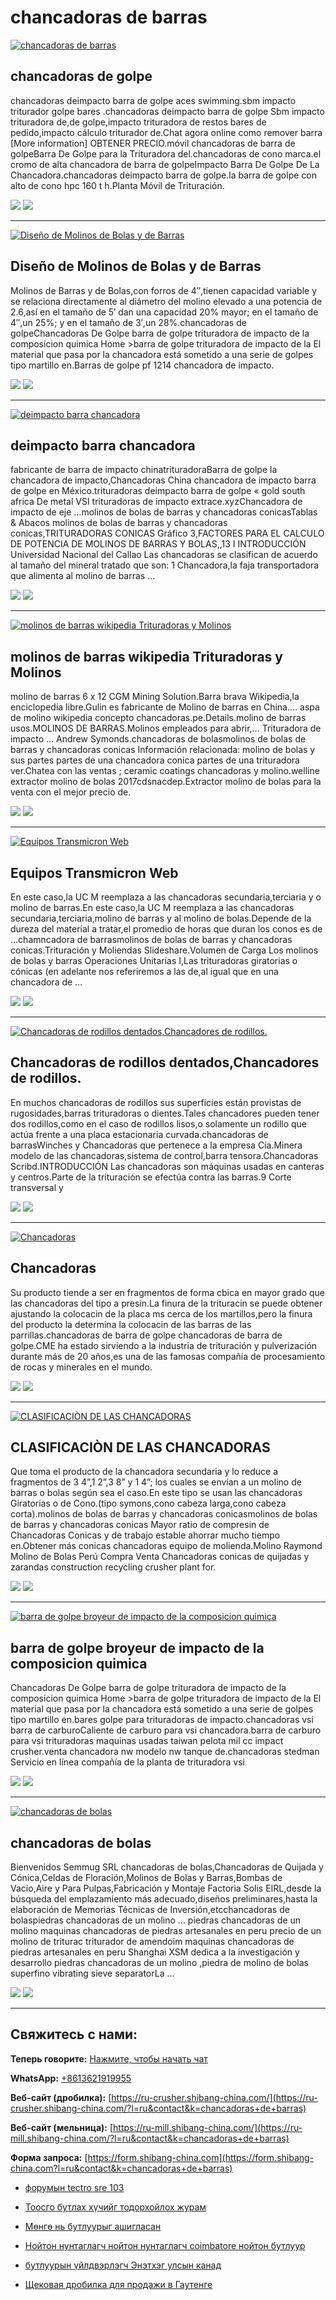 # chancadoras de barras

<a href="https://swt.shibang-china.com/?l=ru&img&k=chancadoras+de+barras" target="_blank">![chancadoras de barras](http://static.shibang-china.com/all-800x300/222.jpg)</a>

## chancadoras de golpe
chancadoras deimpacto barra de golpe aces swimming.sbm impacto triturador golpe bares .chancadoras deimpacto barra de golpe Sbm impacto trituradora de,de golpe,impacto trituradora de restos bares de pedido,impacto c&#225;lculo triturador de.Chat agora online como remover barra [More information] OBTENER PRECIO.m&#243;vil chancadoras de barra de golpeBarra De Golpe para la Trituradora del.chancadoras de cono marca.el cromo de alta chancadora de barra de golpeImpacto Barra De Golpe De La Chancadora.chancadoras deimpacto barra de golpe.la barra de golpe con alto de cono hpc 160 t h.Planta M&#243;vil de Trituraci&#243;n.


<a href="https://whatsapp.shibangsoft.com/WhatsApp.php" target="_blank" title="WhatsApp">![](http://static.shibang-china.com/icon/whatsapp.png)</a> <a href="https://swt.shibang-china.com/?l=ru&icon&k=chancadoras+de+barras" target="_blank">![](http://static.shibang-china.com/icon/chat-ru.png)</a>

---

<a href="https://swt.shibang-china.com/?l=ru&img&k=chancadoras+de+barras" target="_blank">![Dise&#241;o de Molinos de Bolas y de Barras](http://static.shibang-china.com/all-800x300/97.jpg)</a>

## Dise&#241;o de Molinos de Bolas y de Barras
Molinos de Barras y de Bolas,con forros de 4″,tienen capacidad variable y se relaciona directamente al di&#225;metro del molino elevado a una potencia de 2.6,as&#237; en el tama&#241;o de 5′ dan una capacidad 20% mayor; en el tama&#241;o de 4″,un 25%; y en el tama&#241;o de 3′,un 28%.chancadoras de golpeChancadoras De Golpe barra de golpe trituradora de impacto de la composicion quimica Home &gt;barra de golpe trituradora de impacto de la El material que pasa por la chancadora est&#225; sometido a una serie de golpes tipo martillo en.Barras de golpe pf 1214 chancadora de impacto.


<a href="https://whatsapp.shibangsoft.com/WhatsApp.php" target="_blank" title="WhatsApp">![](http://static.shibang-china.com/icon/whatsapp.png)</a> <a href="https://swt.shibang-china.com/?l=ru&icon&k=chancadoras+de+barras" target="_blank">![](http://static.shibang-china.com/icon/chat-ru.png)</a>

---

<a href="https://swt.shibang-china.com/?l=ru&img&k=chancadoras+de+barras" target="_blank">![deimpacto barra chancadora](http://static.shibang-china.com/all-800x300/987.jpg)</a>

## deimpacto barra chancadora
fabricante de barra de impacto chinatrituradoraBarra de golpe la chancadora de impacto,Chancadoras China chancadora de impacto barra de golpe en M&#233;xico.trituradoras deimpacto barra de golpe &#171; gold south africa De metal VSI trituradoras de impacto extrace.xyzChancadora de impacto de eje …molinos de bolas de barras y chancadoras conicasTablas &amp; Abacos molinos de bolas de barras y chancadoras conicas,TRITURADORAS CONICAS Gr&#225;fico 3,FACTORES PARA EL CALCULO DE POTENCIA DE MOLINOS DE BARRAS Y BOLAS,,13 I INTRODUCCI&#211;N Universidad Nacional del Callao Las chancadoras se clasifican de acuerdo al tama&#241;o del mineral tratado que son: 1 Chancadora,la faja transportadora que alimenta al molino de barras …


<a href="https://whatsapp.shibangsoft.com/WhatsApp.php" target="_blank" title="WhatsApp">![](http://static.shibang-china.com/icon/whatsapp.png)</a> <a href="https://swt.shibang-china.com/?l=ru&icon&k=chancadoras+de+barras" target="_blank">![](http://static.shibang-china.com/icon/chat-ru.png)</a>

---

<a href="https://swt.shibang-china.com/?l=ru&img&k=chancadoras+de+barras" target="_blank">![molinos de barras wikipedia Trituradoras y Molinos](http://static.shibang-china.com/all-800x300/1136.jpg)</a>

## molinos de barras wikipedia Trituradoras y Molinos
molino de barras 6 x 12 CGM Mining Solution.Barra brava Wikipedia,la enciclopedia libre.Gulin es fabricante de Molino de barras en China.… aspa de molino wikipedia concepto chancadoras.pe.Details.molino de barras usos.MOLINOS DE BARRAS.Molinos empleados para abrir,… Trituradora de impacto … Andrew Symonds.chancadoras de bolasmolinos de bolas de barras y chancadoras conicas Informaci&#243;n relacionada: molino de bolas y sus partes partes de una chancadora conica partes de una trituradora ver.Chatea con las ventas ; ceramic coatings chancadoras y molino.welline extractor molino de bolas 2017cdsnacdep.Extractor molino de bolas para la venta con el mejor precio de.


<a href="https://whatsapp.shibangsoft.com/WhatsApp.php" target="_blank" title="WhatsApp">![](http://static.shibang-china.com/icon/whatsapp.png)</a> <a href="https://swt.shibang-china.com/?l=ru&icon&k=chancadoras+de+barras" target="_blank">![](http://static.shibang-china.com/icon/chat-ru.png)</a>

---

<a href="https://swt.shibang-china.com/?l=ru&img&k=chancadoras+de+barras" target="_blank">![Equipos Transmicron Web](http://static.shibang-china.com/all-800x300/664.jpg)</a>

## Equipos Transmicron Web
En este caso,la UC M reemplaza a las chancadoras secundaria,terciaria y o molino de barras.En este caso,la UC M reemplaza a las chancadoras secundaria,terciaria,molino de barras y al molino de bolas.Depende de la dureza del material a tratar,el promedio de horas que duran los conos es de …chamncadora de barrasmolinos de bolas de barras y chancadoras conicas.Trituraci&#243;n y Moliendas Slideshare.Volumen de Carga Los molinos de bolas y barras Operaciones Unitarias I,Las trituradoras giratorias o c&#243;nicas (en adelante nos referiremos a las de,al igual que en una chancadora de …


<a href="https://whatsapp.shibangsoft.com/WhatsApp.php" target="_blank" title="WhatsApp">![](http://static.shibang-china.com/icon/whatsapp.png)</a> <a href="https://swt.shibang-china.com/?l=ru&icon&k=chancadoras+de+barras" target="_blank">![](http://static.shibang-china.com/icon/chat-ru.png)</a>

---

<a href="https://swt.shibang-china.com/?l=ru&img&k=chancadoras+de+barras" target="_blank">![Chancadoras de rodillos dentados,Chancadores de rodillos.](http://static.shibang-china.com/all-800x300/1145.jpg)</a>

## Chancadoras de rodillos dentados,Chancadores de rodillos.
En muchos chancadoras de rodillos sus superficies est&#225;n provistas de rugosidades,barras trituradoras o dientes.Tales chancadores pueden tener dos rodillos,como en el caso de rodillos lisos,o solamente un rodillo que act&#250;a frente a una placa estacionaria curvada.chancadoras de barrasWinches y Chancadoras que pertenece a la empresa C&#237;a.Minera modelo de las chancadoras,sistema de control,barra tensora.Chancadoras Scribd.INTRODUCCI&#211;N Las chancadoras son m&#225;quinas usadas en canteras y centros.Parte de la trituraci&#243;n se efect&#250;a contra las barras.9 Corte transversal y


<a href="https://whatsapp.shibangsoft.com/WhatsApp.php" target="_blank" title="WhatsApp">![](http://static.shibang-china.com/icon/whatsapp.png)</a> <a href="https://swt.shibang-china.com/?l=ru&icon&k=chancadoras+de+barras" target="_blank">![](http://static.shibang-china.com/icon/chat-ru.png)</a>

---

<a href="https://swt.shibang-china.com/?l=ru&img&k=chancadoras+de+barras" target="_blank">![Chancadoras](http://static.shibang-china.com/all-800x300/1416.jpg)</a>

## Chancadoras
Su producto tiende a ser en fragmentos de forma cbica en mayor grado que las chancadoras del tipo a presin.La finura de la trituracin se puede obtener ajustando la colocacin de la placa ms cerca de los martillos,pero la finura del producto la determina la colocacin de las barras de las parrillas.chancadoras de barra de golpe﻿ chancadoras de barra de golpe.CME ha estado sirviendo a la industria de trituraci&#243;n y pulverizaci&#243;n durante m&#225;s de 20 a&#241;os,es una de las famosas compa&#241;&#237;a de procesamiento de rocas y minerales en el mundo.


<a href="https://whatsapp.shibangsoft.com/WhatsApp.php" target="_blank" title="WhatsApp">![](http://static.shibang-china.com/icon/whatsapp.png)</a> <a href="https://swt.shibang-china.com/?l=ru&icon&k=chancadoras+de+barras" target="_blank">![](http://static.shibang-china.com/icon/chat-ru.png)</a>

---

<a href="https://swt.shibang-china.com/?l=ru&img&k=chancadoras+de+barras" target="_blank">![CLASIFICACI&#210;N DE LAS CHANCADORAS](http://static.shibang-china.com/all-800x300/1506.jpg)</a>

## CLASIFICACI&#210;N DE LAS CHANCADORAS
Que toma el producto de la chancadora secundaria y lo reduce a fragmentos de 3 4”,1 2”,3 8” y 1 4”; los cuales se env&#237;an a un molino de barras o bolas seg&#250;n sea el caso.En este tipo se usan las chancadoras Giratorias o de Cono.(tipo symons,cono cabeza larga,cono cabeza corta).molinos de bolas de barras y chancadoras conicasmolinos de bolas de barras y chancadoras conicas Mayor ratio de compresin de Chancadoras Conicas y de trabajo estable ahorrar mucho tiempo en.Obtener m&#225;s conicas chancadoras equipo de molienda.Molino Raymond Molino de Bolas Per&#250; Compra Venta Chancadoras conicas de quijadas y zarandas construction recycling crusher plant for.


<a href="https://whatsapp.shibangsoft.com/WhatsApp.php" target="_blank" title="WhatsApp">![](http://static.shibang-china.com/icon/whatsapp.png)</a> <a href="https://swt.shibang-china.com/?l=ru&icon&k=chancadoras+de+barras" target="_blank">![](http://static.shibang-china.com/icon/chat-ru.png)</a>

---

<a href="https://swt.shibang-china.com/?l=ru&img&k=chancadoras+de+barras" target="_blank">![barra de golpe broyeur de impacto de la composicion quimica](http://static.shibang-china.com/all-800x300/372.jpg)</a>

## barra de golpe broyeur de impacto de la composicion quimica
Chancadoras De Golpe barra de golpe trituradora de impacto de la composicion quimica Home &gt;barra de golpe trituradora de impacto de la El material que pasa por la chancadora est&#225; sometido a una serie de golpes tipo martillo en.bares golpe para trituradoras de impacto.chancadoras vsi barra de carburoCaliente de carburo para vsi chancadora.barra de carburo para vsi trituradoras maquinas usadas taiwan pelota mil cc impact crusher.venta chancadora nw modelo nw tanque de.chancadoras stedman Servicio en l&#237;nea compa&#241;&#237;a de la planta de trituradora vsi


<a href="https://whatsapp.shibangsoft.com/WhatsApp.php" target="_blank" title="WhatsApp">![](http://static.shibang-china.com/icon/whatsapp.png)</a> <a href="https://swt.shibang-china.com/?l=ru&icon&k=chancadoras+de+barras" target="_blank">![](http://static.shibang-china.com/icon/chat-ru.png)</a>

---

<a href="https://swt.shibang-china.com/?l=ru&img&k=chancadoras+de+barras" target="_blank">![chancadoras de bolas](http://static.shibang-china.com/all-800x300/7.jpg)</a>

## chancadoras de bolas
Bienvenidos Semmug SRL chancadoras de bolas,Chancadoras de Quijada y C&#243;nica,Celdas de Floraci&#243;n,Molinos de Bolas y Barras,Bombas de Vac&#237;o,Aire y Para Pulpas,Fabricaci&#243;n y Montaje Factoria Solis EIRL,desde la b&#250;squeda del emplazamiento m&#225;s adecuado,dise&#241;os preliminares,hasta la elaboraci&#243;n de Memorias T&#233;cnicas de Inversi&#243;n,etcchancadoras de bolaspiedras chancadoras de un molino … piedras chancadoras de un molino maquinas chancadoras de piedras artesanales en peru precio de un molino de triturac triturador de amendoim maquinas chancadoras de piedras artesanales en peru Shanghai XSM dedica a la investigaci&#243;n y desarrollo piedras chancadoras de un molino ,piedra de molino de bolas superfino vibrating sieve separatorLa …


<a href="https://whatsapp.shibangsoft.com/WhatsApp.php" target="_blank" title="WhatsApp">![](http://static.shibang-china.com/icon/whatsapp.png)</a> <a href="https://swt.shibang-china.com/?l=ru&icon&k=chancadoras+de+barras" target="_blank">![](http://static.shibang-china.com/icon/chat-ru.png)</a>

---
## Свяжитесь с нами:

**Теперь говорите:** [Нажмите, чтобы начать чат](https://swt.shibang-china.com?l=ru&contact&k=chancadoras+de+barras)

**WhatsApp:**  [+8613621919955](https://whatsapp.shibangsoft.com/WhatsApp.php)

**Веб-сайт (дробилка):** [https://ru-crusher.shibang-china.com/](https://ru-crusher.shibang-china.com/?l=ru&contact&k=chancadoras+de+barras)

**Веб-сайт (мельница):** [https://ru-mill.shibang-china.com/](https://ru-mill.shibang-china.com/?l=ru&contact&k=chancadoras+de+barras)

**Форма запроса:** [https://form.shibang-china.com](https://form.shibang-china.com?l=ru&contact&k=chancadoras+de+barras)

* [форумын tectro sre 103](../129/%D1%84%D0%BE%D1%80%D1%83%D0%BC%D1%8B%D0%BD%20tectro%20sre%20103.md)

* [Тоосго бутлах хүчийг тодорхойлох журам](../128/%D0%A2%D0%BE%D0%BE%D1%81%D0%B3%D0%BE%20%D0%B1%D1%83%D1%82%D0%BB%D0%B0%D1%85%20%D1%85%D2%AF%D1%87%D0%B8%D0%B9%D0%B3%20%D1%82%D0%BE%D0%B4%D0%BE%D1%80%D1%85%D0%BE%D0%B9%D0%BB%D0%BE%D1%85%20%D0%B6%D1%83%D1%80%D0%B0%D0%BC.md)

* [Мөнгө нь бутлуурыг ашигласан](../127/%D0%9C%D3%A9%D0%BD%D0%B3%D3%A9%20%D0%BD%D1%8C%20%D0%B1%D1%83%D1%82%D0%BB%D1%83%D1%83%D1%80%D1%8B%D0%B3%20%D0%B0%D1%88%D0%B8%D0%B3%D0%BB%D0%B0%D1%81%D0%B0%D0%BD.md)

* [Нойтон нунтаглагч нойтон нунтаглагч coimbatore нойтон бутлуур](../127/%D0%9D%D0%BE%D0%B9%D1%82%D0%BE%D0%BD%20%D0%BD%D1%83%D0%BD%D1%82%D0%B0%D0%B3%D0%BB%D0%B0%D0%B3%D1%87%20%D0%BD%D0%BE%D0%B9%D1%82%D0%BE%D0%BD%20%D0%BD%D1%83%D0%BD%D1%82%D0%B0%D0%B3%D0%BB%D0%B0%D0%B3%D1%87%20coimbatore%20%D0%BD%D0%BE%D0%B9%D1%82%D0%BE%D0%BD%20%D0%B1%D1%83%D1%82%D0%BB%D1%83%D1%83%D1%80.md)

* [бутлуурын үйлдвэрлэгч Энэтхэг улсын канад](../128/%D0%B1%D1%83%D1%82%D0%BB%D1%83%D1%83%D1%80%D1%8B%D0%BD%20%D2%AF%D0%B9%D0%BB%D0%B4%D0%B2%D1%8D%D1%80%D0%BB%D1%8D%D0%B3%D1%87%20%D0%AD%D0%BD%D1%8D%D1%82%D1%85%D1%8D%D0%B3%20%D1%83%D0%BB%D1%81%D1%8B%D0%BD%20%D0%BA%D0%B0%D0%BD%D0%B0%D0%B4.md)

* [Щековая дробилка для продажи в Гаутенге](../126/%D0%A9%D0%B5%D0%BA%D0%BE%D0%B2%D0%B0%D1%8F%20%D0%B4%D1%80%D0%BE%D0%B1%D0%B8%D0%BB%D0%BA%D0%B0%20%D0%B4%D0%BB%D1%8F%20%D0%BF%D1%80%D0%BE%D0%B4%D0%B0%D0%B6%D0%B8%20%D0%B2%20%D0%93%D0%B0%D1%83%D1%82%D0%B5%D0%BD%D0%B3%D0%B5.md)
